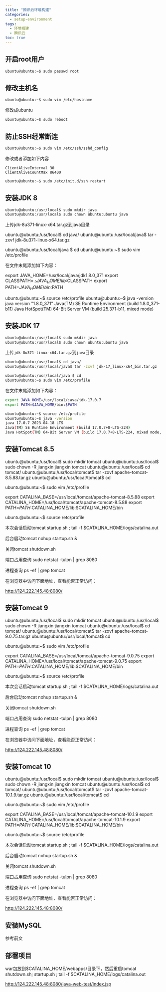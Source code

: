 ```yaml
---
title: "腾讯云环境构建"
categories:
  - setup-environment
tags:
  - 环境搭建
  - 腾讯云
toc: true
---
```


## 开启root用户

```bash
ubuntu@ubuntu:~$ sudo passwd root
```

## 修改主机名

```bash
ubuntu@ubuntu:~$ sudo vim /etc/hostname
```

修改成ubuntu

```bash
ubuntu@ubuntu:~$ sudo reboot
```

## 防止SSH经常断连

```bash
ubuntu@ubuntu:~$ sudo vim /etc/ssh/sshd_config
```

修改或者添加如下内容

```text
ClientAliveInterval 30
ClientAliveCountMax 86400
```

```bash
ubuntu@ubuntu:~$ sudo /etc/init.d/ssh restart
```

## 安装JDK 8

```bash
ubuntu@ubuntu:/usr/local$ sudo mkdir java
ubuntu@ubuntu:/usr/local$ sudo chown ubuntu:ubuntu java
```

上传jdk-8u371-linux-x64.tar.gz到java目录

ubuntu@ubuntu:/usr/local$ cd java/
ubuntu@ubuntu:/usr/local/java$ tar -zxvf jdk-8u371-linux-x64.tar.gz

ubuntu@ubuntu:/usr/local/java $ cd
ubuntu@ubuntu:~$ sudo vim /etc/profile

在文件末尾添加如下内容：

export JAVA_HOME=/usr/local/java/jdk1.8.0_371
export CLASSPATH=.:$JAVA_HOME/lib:$CLASSPATH
export PATH=$JAVA_HOME/bin:$PATH

ubuntu@ubuntu:~$ source /etc/profile
ubuntu@ubuntu:~$ java -version
java version "1.8.0_371"
Java(TM) SE Runtime Environment (build 1.8.0_371-b11)
Java HotSpot(TM) 64-Bit Server VM (build 25.371-b11, mixed mode)

## 安装JDK 17

```bash
ubuntu@ubuntu:/usr/local$ sudo mkdir java
ubuntu@ubuntu:/usr/local$ sudo chown ubuntu:ubuntu java
```

上传`jdk-8u371-linux-x64.tar.gz`到`java`目录

```bash
ubuntu@ubuntu:/usr/local$ cd java/
ubuntu@ubuntu:/usr/local/java$ tar -zxvf jdk-17_linux-x64_bin.tar.gz

ubuntu@ubuntu:/usr/local/java $ cd
ubuntu@ubuntu:~$ sudo vim /etc/profile
```

在文件末尾添加如下内容：

```bash
export JAVA_HOME=/usr/local/java/jdk-17.0.7
export PATH=$JAVA_HOME/bin:$PATH
```

```bash
ubuntu@ubuntu:~$ source /etc/profile
ubuntu@ubuntu:~$ java -version
java 17.0.7 2023-04-18 LTS
Java(TM) SE Runtime Environment (build 17.0.7+8-LTS-224)
Java HotSpot(TM) 64-Bit Server VM (build 17.0.7+8-LTS-224, mixed mode, sharing)
```

## 安装Tomcat 8.5

ubuntu@ubuntu:/usr/local$ sudo mkdir tomcat
ubuntu@ubuntu:/usr/local$ sudo chown -R jiangxin:jiangxin tomcat
ubuntu@ubuntu:/usr/local$ cd tomcat/
ubuntu@ubuntu:/usr/local/tomcat$ tar -zxvf apache-tomcat-8.5.88.tar.gz
ubuntu@ubuntu:/usr/local/tomcat$ cd

ubuntu@ubuntu:~$ sudo vim /etc/profile

export CATALINA_BASE=/usr/local/tomcat/apache-tomcat-8.5.88
export CATALINA_HOME=/usr/local/tomcat/apache-tomcat-8.5.88
export PATH=$PATH:$CATALINA_HOME/lib:$CATALINA_HOME/bin

ubuntu@ubuntu:~$ source /etc/profile

本次会话启动tomcat
startup.sh ; tail -f $CATALINA_HOME/logs/catalina.out

后台启动tomcat
nohup startup.sh &

关闭tomcat
shutdown.sh

端口占用查询
sudo netstat -tulpn | grep 8080

进程查询
ps -ef | grep tomcat

在浏览器中访问下面地址，查看能否正常访问：

http://124.222.145.48:8080/

## 安装Tomcat 9

ubuntu@ubuntu:/usr/local$ sudo mkdir tomcat
ubuntu@ubuntu:/usr/local$ sudo chown -R jiangxin:jiangxin tomcat
ubuntu@ubuntu:/usr/local$ cd tomcat/
ubuntu@ubuntu:/usr/local/tomcat$ tar -zxvf apache-tomcat-9.0.75.tar.gz
ubuntu@ubuntu:/usr/local/tomcat$ cd

ubuntu@ubuntu:~$ sudo vim /etc/profile

export CATALINA_BASE=/usr/local/tomcat/apache-tomcat-9.0.75
export CATALINA_HOME=/usr/local/tomcat/apache-tomcat-9.0.75
export PATH=$PATH:$CATALINA_HOME/lib:$CATALINA_HOME/bin

ubuntu@ubuntu:~$ source /etc/profile

本次会话启动tomcat
startup.sh ; tail -f $CATALINA_HOME/logs/catalina.out

后台启动tomcat
nohup startup.sh &

关闭tomcat
shutdown.sh

端口占用查询
sudo netstat -tulpn | grep 8080

进程查询
ps -ef | grep tomcat

在浏览器中访问下面地址，查看能否正常访问：

http://124.222.145.48:8080/

## 安装Tomcat 10

ubuntu@ubuntu:/usr/local$ sudo mkdir tomcat
ubuntu@ubuntu:/usr/local$ sudo chown -R jiangxin:jiangxin tomcat
ubuntu@ubuntu:/usr/local$ cd tomcat/
ubuntu@ubuntu:/usr/local/tomcat$ tar -zxvf apache-tomcat-10.1.9.tar.gz
ubuntu@ubuntu:/usr/local/tomcat$ cd

ubuntu@ubuntu:~$ sudo vim /etc/profile

export CATALINA_BASE=/usr/local/tomcat/apache-tomcat-10.1.9
export CATALINA_HOME=/usr/local/tomcat/apache-tomcat-10.1.9
export PATH=$PATH:$CATALINA_HOME/lib:$CATALINA_HOME/bin

ubuntu@ubuntu:~$ source /etc/profile

本次会话启动tomcat
startup.sh ; tail -f $CATALINA_HOME/logs/catalina.out

后台启动tomcat
nohup startup.sh &

关闭tomcat
shutdown.sh

端口占用查询
sudo netstat -tulpn | grep 8080

进程查询
ps -ef | grep tomcat

在浏览器中访问下面地址，查看能否正常访问：

http://124.222.145.48:8080/

## 安装MySQL

参考前文

## 部署项目

war包放到$CATALINA_HOME/webapps/目录下，然后重启tomcat
shutdown.sh; startup.sh ; tail -f $CATALINA_HOME/logs/catalina.out

http://124.222.145.48:8080/java-web-test/index.jsp
